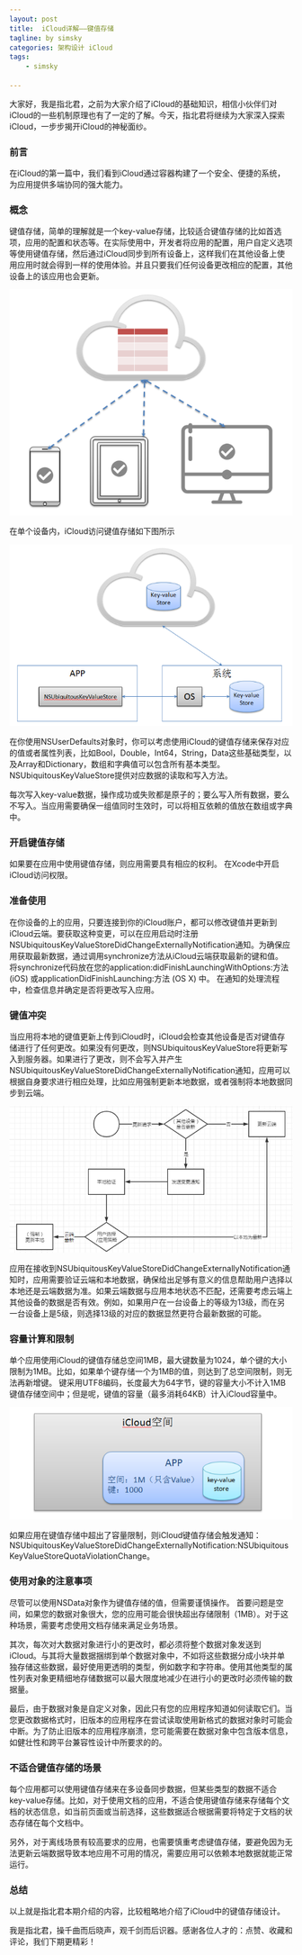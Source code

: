 ```yaml
---
layout: post
title:  iCloud详解——键值存储
tagline: by simsky
categories: 架构设计 iCloud
tags: 
    - simsky

---
```


大家好，我是指北君，之前为大家介绍了iCloud的基础知识，相信小伙伴们对iCloud的一些机制原理也有了一定的了解。今天，指北君将继续为大家深入探索iCloud，一步步揭开iCloud的神秘面纱。

<!--more-->
### 前言
在iCloud的第一篇中，我们看到iCloud通过容器构建了一个安全、便捷的系统，为应用提供多端协同的强大能力。

### 概念
键值存储，简单的理解就是一个key-value存储，比较适合键值存储的比如首选项，应用的配置和状态等。在实际使用中，开发者将应用的配置，用户自定义选项等使用键值存储，然后通过iCloud同步到所有设备上，这样我们在其他设备上使用应用时就会得到一样的使用体验。并且只要我们任何设备更改相应的配置，其他设备上的该应用也会更新。

![iCloud容器](/assets/images/2021/simsky/architect-icloud-2-1.png)

在单个设备内，iCloud访问键值存储如下图所示

![iCloud容器](/assets/images/2021/simsky/architect-icloud-2-2.png)

在你使用NSUserDefaults对象时，你可以考虑使用iCloud的键值存储来保存对应的值或者属性列表，比如Bool，Double，Int64，String，Data这些基础类型，以及Array和Dictionary，数组和字典值可以包含所有基本类型。 NSUbiquitousKeyValueStore提供对应数据的读取和写入方法。

每次写入key-value数据，操作成功或失败都是原子的；要么写入所有数据，要么不写入。当应用需要确保一组值同时生效时，可以将相互依赖的值放在数组或字典中。

### 开启键值存储
如果要在应用中使用键值存储，则应用需要具有相应的权利。 在Xcode中开启iCloud访问权限。

### 准备使用
在你设备的上的应用，只要连接到你的iCloud账户，都可以修改键值并更新到iCloud云端。要获取这种变更，可以在应用启动时注册NSUbiquitousKeyValueStoreDidChangeExternallyNotification通知。为确保应用获取最新数据，通过调用synchronize方法从iCloud云端获取最新的键和值。
将synchronize代码放在您的application:didFinishLaunchingWithOptions:方法 (iOS) 或applicationDidFinishLaunching:方法 (OS X) 中。
在通知的处理流程中，检查信息并确定是否将更改写入应用。

### 键值冲突
当应用将本地的键值更新上传到iCloud时，iCloud会检查其他设备是否对键值存储进行了任何更改。如果没有何更改，则NSUbiquitousKeyValueStore将更新写入到服务器。如果进行了更改，则不会写入并产生NSUbiquitousKeyValueStoreDidChangeExternallyNotification通知，应用可以根据自身要求进行相应处理，比如应用强制更新本地数据，或者强制将本地数据同步到云端。

![键值冲突](/assets/images/2021/simsky/architect-icloud-2-3.png)

应用在接收到NSUbiquitousKeyValueStoreDidChangeExternallyNotification通知时，应用需要验证云端和本地数据，确保给出足够有意义的信息帮助用户选择以本地还是云端数据为准。如果云端数据与应用本地状态不匹配，还需要考虑云端上其他设备的数据是否有效。例如，如果用户在一台设备上的等级为13级，而在另一台设备上是5级，则选择13级的对应的数据显然更符合最新数据的可能。

### 容量计算和限制
单个应用使用iCloud的键值存储总空间1MB，最大键数量为1024，单个键的大小限制为1MB。比如，如果单个键存储一个为1MB的值，则达到了总空间限制，则无法再新增键。
键采用UTF8编码，长度最大为64字节，键的容量大小不计入1MB键值存储空间中；但是呢，键值的容量（最多消耗64KB）计入iCloud容量中。

![容量计算](/assets/images/2021/simsky/architect-icloud-2-4.png)

如果应用在键值存储中超出了容量限制，则iCloud键值存储会触发通知：NSUbiquitousKeyValueStoreDidChangeExternallyNotification:NSUbiquitousKeyValueStoreQuotaViolationChange。

### 使用对象的注意事项
尽管可以使用NSData对象作为键值存储的值，但需要谨慎操作。
首要问题是空间，如果您的数据对象很大，您的应用可能会很快超出存储限制（1MB）。对于这种场景，需要考虑使用文档存储来满足业务场景。

其次，每次对大数据对象进行小的更改时，都必须将整个数据对象发送到iCloud。与其将大量数据捆绑到单个数据对象中，不如将这些数据分成小块并单独存储这些数据，最好使用更透明的类型，例如数字和字符串。使用其他类型的属性列表对象更精细地存储数据可以最大限度地减少在进行小的更改时必须传输的数据量。

最后，由于数据对象是自定义对象，因此只有您的应用程序知道如何读取它们。当您更改数据格式时，旧版本的应用程序在尝试读取使用新格式的数据对象时可能会中断。为了防止旧版本的应用程序崩溃，您可能需要在数据对象中包含版本信息，如健壮性和跨平台兼容性设计中所要求的的。

### 不适合键值存储的场景
每个应用都可以使用键值存储来在多设备同步数据，但某些类型的数据不适合key-value存储。比如，对于使用文档的应用，不适合使用键值存储来存储每个文档的状态信息，如当前页面或当前选择，这些数据适合根据需要将特定于文档的状态存储在每个文档中。

另外，对于离线场景有较高要求的应用，也需要慎重考虑键值存储，要避免因为无法更新云端数据导致本地应用不可用的情况，需要应用可以依赖本地数据就能正常运行。

### 总结

以上就是指北君本期介绍的内容，比较粗略地介绍了iCloud中的键值存储设计。

我是指北君，操千曲而后晓声，观千剑而后识器。感谢各位人才的：点赞、收藏和评论，我们下期更精彩！

